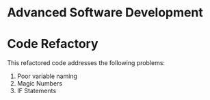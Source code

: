 # Advanced Software Development
# Code Refactory

This refactored code addresses the following problems:

1. Poor variable naming
2. Magic Numbers
4. IF Statements
